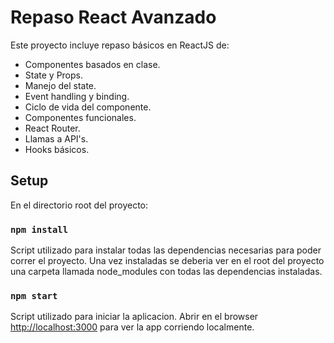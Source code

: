 # Repaso React Avanzado

Este proyecto incluye repaso básicos en ReactJS de:
- Componentes basados en clase.
- State y Props.
- Manejo del state.
- Event handling y binding.
- Ciclo de vida del componente.
- Componentes funcionales.
- React Router.
- Llamas a API's.
- Hooks básicos.

## Setup

En el directorio root del proyecto:

### `npm install`

Script utilizado para instalar todas las dependencias necesarias para poder correr el proyecto.
Una vez instaladas se deberia ver en el root del proyecto una carpeta llamada node_modules con 
todas las dependencias instaladas.

### `npm start`

Script utilizado para iniciar la aplicacion.
Abrir en el browser [http://localhost:3000](http://localhost:3000) para ver la app corriendo localmente.

